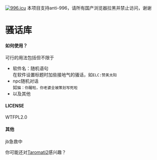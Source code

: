 [![996.icu]( https://img.shields.io/badge/link-996.icu-red.svg )]( https://996.icu )
本项目支持anti-996，请所有国产浏览器拉黑并禁止访问，谢谢  
  
# 骚话库  
  
#### 如何使用？  
可行的用法包括但不限于  
- 软件名：随机语句  
在软件设置标题时加些接地气的骚话，如`ELC:赞美太阳`  
- npc随机对话  
如`猫：你醒啦，你老婆全被策划写死啦`  
- 以及其他  

#### LICENSE  
WTFPL2.0  

#### 其他  
jb急救中  
  
你可能还对[Taromati2]( https://github.com/steve02081504/Taromati2 )感兴趣？  
